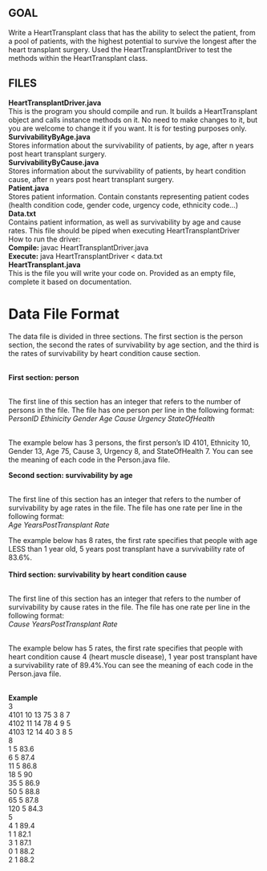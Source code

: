 ## GOAL
Write a HeartTransplant class that has the ability to select the patient, from a pool of patients, with the highest potential to survive the longest after the heart transplant surgery. Used the HeartTransplantDriver to test the methods within the HeartTransplant class.



## FILES

**HeartTransplantDriver.java** <br>
  This is the program you should compile and run. It builds a HeartTransplant object and calls instance methods on it. No need to make changes to it, but you are welcome to change it if you want. It is for testing purposes only. <br>
**SurvivabilityByAge.java**<br>
  Stores information about the survivability of patients, by age, after n years post heart transplant surgery.<br>
**SurvivabilityByCause.java**<br>
  Stores information about the survivability of patients, by heart condition cause, after n years post heart transplant surgery.<br>
**Patient.java**<br>
  Stores patient information. Contain constants representing patient codes (health condition code, gender code, urgency code, ethnicity code…)<br>
**Data.txt**<br>
  Contains patient information, as well as survivability by age and cause rates. This file should be piped when executing HeartTransplantDriver  <br>
  How to run the driver: <br>
  **Compile:** javac HeartTransplantDriver.java <br>
  **Execute:** java HeartTransplantDriver < data.txt <br>
**HeartTransplant.java**<br>
  This is the file you will write your code on. Provided as an empty file, complete it based on documentation. <br>
  
  # Data File Format <br>

The data file is divided in three sections. The first section is the person section, the second the rates of survivability by age section, and the third is the rates of survivability by heart condition cause section. <br><br>

**First section: person**<br><br>

The first line of this section has an integer that refers to the number of persons in the file. The file has one person per line in the following format:<br>
P*ersonID Ethinicity Gender Age Cause Urgency StateOfHealth* <br><br>
 
The example below has 3 persons, the first person’s ID  4101, Ethnicity 10, Gender 13, Age 75, Cause 3, Urgency 8, and StateOfHealth 7. You can see the meaning of each code in the Person.java file. <br>

**Second section: survivability by age** <br><br>

The first line of this section has an integer that refers to the number of survivability by age rates in the file. The file has one rate per line in the following format:<br>
*Age YearsPostTransplant Rate*<br>
 
The example below has 8 rates, the first rate specifies that people with age LESS than 1 year old, 5 years post transplant have a survivability rate of 83.6%. <br><br>
**Third section: survivability by heart condition cause**<br><br>

The first line of this section has an integer that refers to the number of survivability by cause rates in the file. The file has one rate per line in the following format:<br>
*Cause YearsPostTransplant Rate*<br><br>
 
The example below has 5 rates, the first rate specifies that people with heart condition cause 4 (heart muscle disease), 1 year post transplant have a survivability rate of 89.4%.You can see the meaning of each code in the Person.java file. <br><br>

**Example** <br>
3 <br>
4101  10  13  75  3  8  7 <br>
4102  11  14  78  4  9  5 <br>
4103  12  14  40  3  8  5 <br>
8 <br>
 1  5 83.6 <br>
 6  5 87.4 <br>
 11 5 86.8 <br>
 18 5 90 <br>
 35 5 86.9 <br>
 50 5 88.8 <br>
 65 5 87.8 <br>
120 5 84.3 <br>
5 <br>
4 1 89.4 <br>
1 1 82.1<br>
3 1 87.1 <br>
0 1 88.2 <br>
2 1 88.2 <br>


